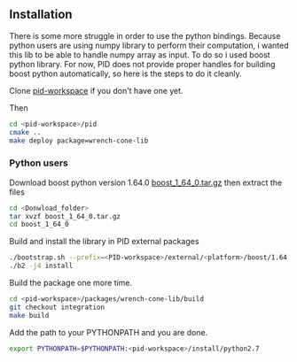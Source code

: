 ## Installation

There is some more struggle in order to use the python bindings.
Because python users are using numpy library to perform their computation, i wanted this lib to be able to handle numpy array as input.
To do so i used boost python library.
For now, PID does not provide proper handles for building boost python automatically, so here is the steps to do it cleanly.

Clone [pid-workspace](https://github.com/vsamy/pid-workspace) if you don't have one yet.

Then 
```bash
cd <pid-workspace>/pid
cmake ..
make deploy package=wrench-cone-lib
```

### Python users

Download boost python version 1.64.0 [boost_1_64_0.tar.gz](http://www.boost.org/users/history/version_1_64_0.html)
then extract the files

```bash
cd <Donwload_folder>
tar xvzf boost_1_64_0.tar.gz
cd boost_1_64_0
```

Build and install the library in PID external packages

```bash
./bootstrap.sh --prefix=<PID-workspace>/external/<platform>/boost/1.64.0
./b2 -j4 install
```

Build the package one more time.

```bash
cd <pid-workspace>/packages/wrench-cone-lib/build
git checkout integration
make build
```

Add the path to your PYTHONPATH and you are done.

```bash
export PYTHONPATH=$PYTHONPATH:<pid-workspace>/install/python2.7
```
